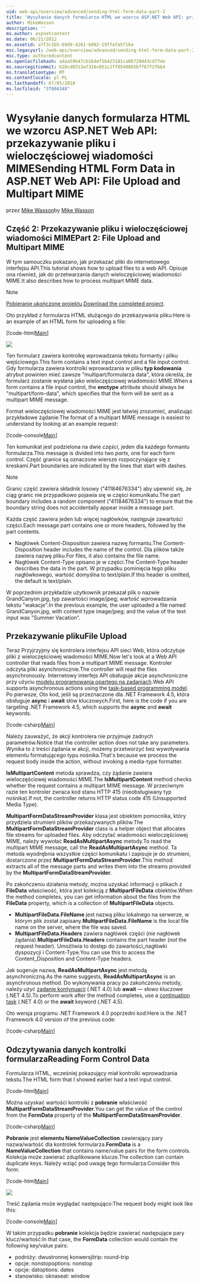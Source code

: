 ```yaml
---
uid: web-api/overview/advanced/sending-html-form-data-part-2
title: 'Wysyłanie danych formularza HTML we wzorcu ASP.NET Web API: przekazywanie pliku i wieloczęściowej wiadomości MIME | Dokumentacja firmy Microsoft'
author: MikeWasson
description: ''
ms.author: aspnetcontent
ms.date: 06/21/2012
ms.assetid: a7f3c1b5-69d9-4261-b082-19ffafa5f16a
msc.legacyurl: /web-api/overview/advanced/sending-html-form-data-part-2
msc.type: authoredcontent
ms.openlocfilehash: adaa59b47cb16def5b423181ca06729d43cd77de
ms.sourcegitcommit: b28cd0313af316c051c2ff8549865bff67f2fbb4
ms.translationtype: MT
ms.contentlocale: pl-PL
ms.lasthandoff: 07/05/2018
ms.locfileid: "37804348"
---
```

<a name="sending-html-form-data-in-aspnet-web-api-file-upload-and-multipart-mime"></a><span data-ttu-id="1341f-102">Wysyłanie danych formularza HTML we wzorcu ASP.NET Web API: przekazywanie pliku i wieloczęściowej wiadomości MIME</span><span class="sxs-lookup"><span data-stu-id="1341f-102">Sending HTML Form Data in ASP.NET Web API: File Upload and Multipart MIME</span></span>
====================
<span data-ttu-id="1341f-103">przez [Mike Wasson](https://github.com/MikeWasson)</span><span class="sxs-lookup"><span data-stu-id="1341f-103">by [Mike Wasson](https://github.com/MikeWasson)</span></span>

## <a name="part-2-file-upload-and-multipart-mime"></a><span data-ttu-id="1341f-104">Część 2: Przekazywanie pliku i wieloczęściowej wiadomości MIME</span><span class="sxs-lookup"><span data-stu-id="1341f-104">Part 2: File Upload and Multipart MIME</span></span>

<span data-ttu-id="1341f-105">W tym samouczku pokazano, jak przekazać pliki do internetowego interfejsu API.</span><span class="sxs-lookup"><span data-stu-id="1341f-105">This tutorial shows how to upload files to a web API.</span></span> <span data-ttu-id="1341f-106">Opisuje ona również, jak do przetwarzania danych wieloczęściowej wiadomości MIME.</span><span class="sxs-lookup"><span data-stu-id="1341f-106">It also describes how to process multipart MIME data.</span></span>

> [!NOTE]
> <span data-ttu-id="1341f-107">[Pobieranie ukończone projektu](https://code.msdn.microsoft.com/ASPNET-Web-API-File-Upload-a8c0fb0d).</span><span class="sxs-lookup"><span data-stu-id="1341f-107">[Download the completed project](https://code.msdn.microsoft.com/ASPNET-Web-API-File-Upload-a8c0fb0d).</span></span>


<span data-ttu-id="1341f-108">Oto przykład z formularza HTML służącego do przekazywania pliku:</span><span class="sxs-lookup"><span data-stu-id="1341f-108">Here is an example of an HTML form for uploading a file:</span></span>

[!code-html[Main](sending-html-form-data-part-2/samples/sample1.html)]

![](sending-html-form-data-part-2/_static/image1.png)

<span data-ttu-id="1341f-109">Ten formularz zawiera kontrolkę wprowadzania tekstu formanty i pliku wejściowego.</span><span class="sxs-lookup"><span data-stu-id="1341f-109">This form contains a text input control and a file input control.</span></span> <span data-ttu-id="1341f-110">Gdy formularza zawiera kontrolki wprowadzania w pliku **typ kodowania** atrybut powinien mieć zawsze &quot;multipart/formularza data&quot;, która określa, że formularz zostanie wysłana jako wieloczęściowej wiadomości MIME.</span><span class="sxs-lookup"><span data-stu-id="1341f-110">When a form contains a file input control, the **enctype** attribute should always be &quot;multipart/form-data&quot;, which specifies that the form will be sent as a multipart MIME message.</span></span>

<span data-ttu-id="1341f-111">Format wieloczęściowej wiadomości MIME jest łatwiej zrozumieć, analizując przykładowe żądanie:</span><span class="sxs-lookup"><span data-stu-id="1341f-111">The format of a multipart MIME message is easiest to understand by looking at an example request:</span></span>

[!code-console[Main](sending-html-form-data-part-2/samples/sample2.cmd)]

<span data-ttu-id="1341f-112">Ten komunikat jest podzielona na dwie *części*, jeden dla każdego formantu formularza.</span><span class="sxs-lookup"><span data-stu-id="1341f-112">This message is divided into two *parts*, one for each form control.</span></span> <span data-ttu-id="1341f-113">Część granice są oznaczone wiersze rozpoczynające się z kreskami.</span><span class="sxs-lookup"><span data-stu-id="1341f-113">Part boundaries are indicated by the lines that start with dashes.</span></span>

> [!NOTE]
> <span data-ttu-id="1341f-114">Granic część zawiera składnik losowy (&quot;41184676334&quot;) aby upewnić się, że ciąg granic nie przypadkowo pojawia się w części komunikatu.</span><span class="sxs-lookup"><span data-stu-id="1341f-114">The part boundary includes a random component (&quot;41184676334&quot;) to ensure that the boundary string does not accidentally appear inside a message part.</span></span>


<span data-ttu-id="1341f-115">Każda część zawiera jeden lub więcej nagłówków, następuje zawartości części.</span><span class="sxs-lookup"><span data-stu-id="1341f-115">Each message part contains one or more headers, followed by the part contents.</span></span>

- <span data-ttu-id="1341f-116">Nagłówek Content-Disposition zawiera nazwę formantu.</span><span class="sxs-lookup"><span data-stu-id="1341f-116">The Content-Disposition header includes the name of the control.</span></span> <span data-ttu-id="1341f-117">Dla plików także zawiera nazwę pliku.</span><span class="sxs-lookup"><span data-stu-id="1341f-117">For files, it also contains the file name.</span></span>
- <span data-ttu-id="1341f-118">Nagłówek Content-Type opisano je w części.</span><span class="sxs-lookup"><span data-stu-id="1341f-118">The Content-Type header describes the data in the part.</span></span> <span data-ttu-id="1341f-119">W przypadku pominięcia tego pliku nagłówkowego, wartość domyślna to text/plain.</span><span class="sxs-lookup"><span data-stu-id="1341f-119">If this header is omitted, the default is text/plain.</span></span>

<span data-ttu-id="1341f-120">W poprzednim przykładzie użytkownik przekazał plik o nazwie GrandCanyon.jpg, typ zawartości image/jpeg; wartość wprowadzania tekstu &quot;wakacje&quot;.</span><span class="sxs-lookup"><span data-stu-id="1341f-120">In the previous example, the user uploaded a file named GrandCanyon.jpg, with content type image/jpeg; and the value of the text input was &quot;Summer Vacation&quot;.</span></span>

## <a name="file-upload"></a><span data-ttu-id="1341f-121">Przekazywanie pliku</span><span class="sxs-lookup"><span data-stu-id="1341f-121">File Upload</span></span>

<span data-ttu-id="1341f-122">Teraz Przyjrzyjmy się kontrolera interfejsu API sieci Web, która odczytuje pliki z wieloczęściowej wiadomości MIME.</span><span class="sxs-lookup"><span data-stu-id="1341f-122">Now let's look at a Web API controller that reads files from a multipart MIME message.</span></span> <span data-ttu-id="1341f-123">Kontroler odczyta pliki asynchronicznie.</span><span class="sxs-lookup"><span data-stu-id="1341f-123">The controller will read the files asynchronously.</span></span> <span data-ttu-id="1341f-124">Internetowy interfejs API obsługuje akcje asynchroniczne przy użyciu [modelu programowania opartego na zadaniach](https://msdn.microsoft.com/library/dd460693.aspx).</span><span class="sxs-lookup"><span data-stu-id="1341f-124">Web API supports asynchronous actions using the [task-based programming model](https://msdn.microsoft.com/library/dd460693.aspx).</span></span> <span data-ttu-id="1341f-125">Po pierwsze, Oto kod, jeśli są przeznaczone dla .NET Framework 4.5, która obsługuje **async** i **await** słów kluczowych.</span><span class="sxs-lookup"><span data-stu-id="1341f-125">First, here is the code if you are targeting .NET Framework 4.5, which supports the **async** and **await** keywords.</span></span>

[!code-csharp[Main](sending-html-form-data-part-2/samples/sample3.cs)]

<span data-ttu-id="1341f-126">Należy zauważyć, że akcji kontrolera nie przyjmuje żadnych parametrów.</span><span class="sxs-lookup"><span data-stu-id="1341f-126">Notice that the controller action does not take any parameters.</span></span> <span data-ttu-id="1341f-127">Wynika to z treści żądania w akcji, możemy przetworzyć bez wywoływania elementu formatującego typu nośnika.</span><span class="sxs-lookup"><span data-stu-id="1341f-127">That's because we process the request body inside the action, without invoking a media-type formatter.</span></span>

<span data-ttu-id="1341f-128">**IsMultipartContent** metoda sprawdza, czy żądanie zawiera wieloczęściowej wiadomości MIME.</span><span class="sxs-lookup"><span data-stu-id="1341f-128">The **IsMultipartContent** method checks whether the request contains a multipart MIME message.</span></span> <span data-ttu-id="1341f-129">W przeciwnym razie ten kontroler zwraca kod stanu HTTP 415 (nieobsługiwany typ nośnika).</span><span class="sxs-lookup"><span data-stu-id="1341f-129">If not, the controller returns HTTP status code 415 (Unsupported Media Type).</span></span>

<span data-ttu-id="1341f-130">**MultipartFormDataStreamProvider** klasa jest obiektem pomocnika, który przydziela strumieni plików przekazywanych plików.</span><span class="sxs-lookup"><span data-stu-id="1341f-130">The **MultipartFormDataStreamProvider** class is a helper object that allocates file streams for uploaded files.</span></span> <span data-ttu-id="1341f-131">Aby odczytać wiadomości wieloczęściowej MIME, należy wywołać **ReadAsMultipartAsync** metody.</span><span class="sxs-lookup"><span data-stu-id="1341f-131">To read the multipart MIME message, call the **ReadAsMultipartAsync** method.</span></span> <span data-ttu-id="1341f-132">Ta metoda wyodrębnia wszystkie części komunikatu i zapisuje je do strumieni, dostarczone przez **MultipartFormDataStreamProvider**.</span><span class="sxs-lookup"><span data-stu-id="1341f-132">This method extracts all of the message parts and writes them into the streams provided by the **MultipartFormDataStreamProvider**.</span></span>

<span data-ttu-id="1341f-133">Po zakończeniu działania metody, można uzyskać informacji o plikach z **FileData** właściwość, która jest kolekcją z **MultipartFileData** obiektów.</span><span class="sxs-lookup"><span data-stu-id="1341f-133">When the method completes, you can get information about the files from the **FileData** property, which is a collection of **MultipartFileData** objects.</span></span>

- <span data-ttu-id="1341f-134">**MultipartFileData.FileName** jest nazwą pliku lokalnego na serwerze, w którym plik został zapisany.</span><span class="sxs-lookup"><span data-stu-id="1341f-134">**MultipartFileData.FileName** is the local file name on the server, where the file was saved.</span></span>
- <span data-ttu-id="1341f-135">**MultipartFileData.Headers** zawiera nagłówek części (*nie* nagłówek żądania).</span><span class="sxs-lookup"><span data-stu-id="1341f-135">**MultipartFileData.Headers** contains the part header (*not* the request header).</span></span> <span data-ttu-id="1341f-136">Umożliwia to dostęp do zawartości\_nagłówki dyspozycji i Content-Type.</span><span class="sxs-lookup"><span data-stu-id="1341f-136">You can use this to access the Content\_Disposition and Content-Type headers.</span></span>

<span data-ttu-id="1341f-137">Jak sugeruje nazwa, **ReadAsMultipartAsync** jest metodą asynchroniczną.</span><span class="sxs-lookup"><span data-stu-id="1341f-137">As the name suggests, **ReadAsMultipartAsync** is an asynchronous method.</span></span> <span data-ttu-id="1341f-138">Do wykonywania pracy po zakończeniu metody, należy użyć [zadanie kontynuacji](https://msdn.microsoft.com/library/ee372288.aspx) (.NET 4.0) lub **await** — słowo kluczowe (.NET 4.5).</span><span class="sxs-lookup"><span data-stu-id="1341f-138">To perform work after the method completes, use a [continuation task](https://msdn.microsoft.com/library/ee372288.aspx) (.NET 4.0) or the **await** keyword (.NET 4.5).</span></span>

<span data-ttu-id="1341f-139">Oto wersja programu .NET Framework 4.0 poprzedni kod:</span><span class="sxs-lookup"><span data-stu-id="1341f-139">Here is the .NET Framework 4.0 version of the previous code:</span></span>

[!code-csharp[Main](sending-html-form-data-part-2/samples/sample4.cs)]

## <a name="reading-form-control-data"></a><span data-ttu-id="1341f-140">Odczytywania danych kontrolki formularza</span><span class="sxs-lookup"><span data-stu-id="1341f-140">Reading Form Control Data</span></span>

<span data-ttu-id="1341f-141">Formularza HTML, wcześniej pokazujący miał kontrolki wprowadzania tekstu.</span><span class="sxs-lookup"><span data-stu-id="1341f-141">The HTML form that I showed earlier had a text input control.</span></span>

[!code-html[Main](sending-html-form-data-part-2/samples/sample5.html)]

<span data-ttu-id="1341f-142">Można uzyskać wartości kontrolki z **pobranie** właściwość **MultipartFormDataStreamProvider**.</span><span class="sxs-lookup"><span data-stu-id="1341f-142">You can get the value of the control from the **FormData** property of the **MultipartFormDataStreamProvider**.</span></span>

[!code-csharp[Main](sending-html-form-data-part-2/samples/sample6.cs?highlight=15)]

<span data-ttu-id="1341f-143">**Pobranie** jest **elementu NameValueCollection** zawierający pary nazwa/wartość dla kontrolek formularza.</span><span class="sxs-lookup"><span data-stu-id="1341f-143">**FormData** is a **NameValueCollection** that contains name/value pairs for the form controls.</span></span> <span data-ttu-id="1341f-144">Kolekcja może zawierać zduplikowane klucze.</span><span class="sxs-lookup"><span data-stu-id="1341f-144">The collection can contain duplicate keys.</span></span> <span data-ttu-id="1341f-145">Należy wziąć pod uwagę tego formularza:</span><span class="sxs-lookup"><span data-stu-id="1341f-145">Consider this form:</span></span>

[!code-html[Main](sending-html-form-data-part-2/samples/sample7.html)]

![](sending-html-form-data-part-2/_static/image2.png)

<span data-ttu-id="1341f-146">Treść żądania może wyglądać następująco:</span><span class="sxs-lookup"><span data-stu-id="1341f-146">The request body might look like this:</span></span>

[!code-console[Main](sending-html-form-data-part-2/samples/sample8.cmd)]

<span data-ttu-id="1341f-147">W takim przypadku **pobranie** kolekcja będzie zawierać następujące pary klucz/wartość:</span><span class="sxs-lookup"><span data-stu-id="1341f-147">In that case, the **FormData** collection would contain the following key/value pairs:</span></span>

- <span data-ttu-id="1341f-148">podróży: dwustronnej konwersji</span><span class="sxs-lookup"><span data-stu-id="1341f-148">trip: round-trip</span></span>
- <span data-ttu-id="1341f-149">opcje: nonstop</span><span class="sxs-lookup"><span data-stu-id="1341f-149">options: nonstop</span></span>
- <span data-ttu-id="1341f-150">opcje: dat</span><span class="sxs-lookup"><span data-stu-id="1341f-150">options: dates</span></span>
- <span data-ttu-id="1341f-151">stanowisko: okna</span><span class="sxs-lookup"><span data-stu-id="1341f-151">seat: window</span></span>
